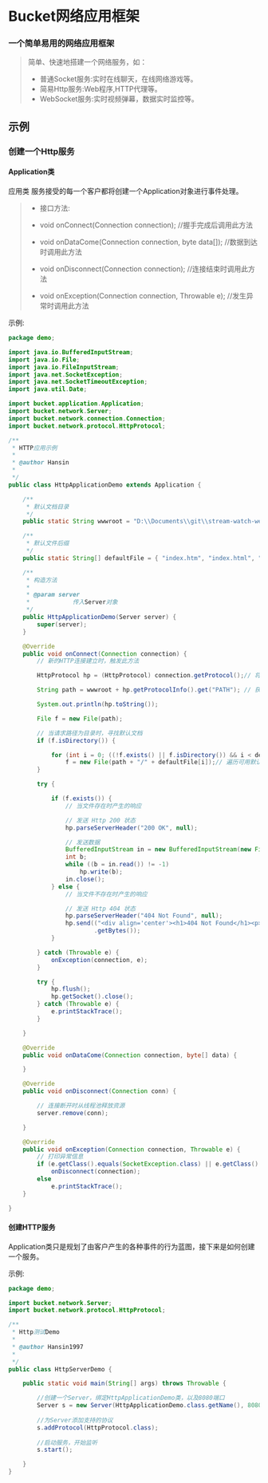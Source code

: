 # Bucket网络应用框架
### 一个简单易用的网络应用框架

> 简单、快速地搭建一个网络服务，如：
>* 普通Socket服务:实时在线聊天，在线网络游戏等。
>* 简易Http服务:Web程序,HTTP代理等。
>* WebSocket服务:实时视频弹幕，数据实时监控等。
	
## 示例

### 创建一个Http服务

#### Application类

 应用类 服务接受的每一个客户都将创建一个Application对象进行事件处理。
>* 接口方法:
>
>* void onConnect(Connection connection); //握手完成后调用此方法
>* void onDataCome(Connection connection, byte data[]); //数据到达时调用此方法
>* void onDisconnect(Connection connection); //连接结束时调用此方法
>* void onException(Connection connection, Throwable e); //发生异常时调用此方法

示例:

```java
package demo;

import java.io.BufferedInputStream;
import java.io.File;
import java.io.FileInputStream;
import java.net.SocketException;
import java.net.SocketTimeoutException;
import java.util.Date;

import bucket.application.Application;
import bucket.network.Server;
import bucket.network.connection.Connection;
import bucket.network.protocol.HttpProtocol;

/**
 * HTTP应用示例
 * 
 * @author Hansin
 *
 */
public class HttpApplicationDemo extends Application {

	/**
	 * 默认文档目录
	 */
	public static String wwwroot = "D:\\Documents\\git\\stream-watch-web";

	/**
	 * 默认文件后缀
	 */
	public static String[] defaultFile = { "index.htm", "index.html", "index.php", "default.html" };

	/**
	 * 构造方法
	 * 
	 * @param server
	 *            传入Server对象
	 */
	public HttpApplicationDemo(Server server) {
		super(server);
	}

	@Override
	public void onConnect(Connection connection) {
		// 新的HTTP连接建立时，触发此方法

		HttpProtocol hp = (HttpProtocol) connection.getProtocol();// 将连接协议对象转换为HTTP协议

		String path = wwwroot + hp.getProtocolInfo().get("PATH"); // 获取请求的本地路径

		System.out.println(hp.toString());

		File f = new File(path);

		// 当请求路径为目录时，寻找默认文档
		if (f.isDirectory()) {

			for (int i = 0; ((!f.exists() || f.isDirectory()) && i < defaultFile.length); i++)
				f = new File(path + "/" + defaultFile[i]);// 遍历可用默认文档
		}

		try {

			if (f.exists()) {
				// 当文件存在时产生的响应

				// 发送 Http 200 状态
				hp.parseServerHeader("200 OK", null);

				// 发送数据
				BufferedInputStream in = new BufferedInputStream(new FileInputStream(f));
				int b;
				while ((b = in.read()) != -1)
					hp.write(b);
				in.close();
			} else {
				// 当文件不存在时产生的响应

				// 发送 Http 404 状态
				hp.parseServerHeader("404 Not Found", null);
				hp.send(("<div align='center'><h1>404 Not Found</h1><p>BNF v0.1</p><p>" + new Date() + "<p></div>")
						.getBytes());
			}

		} catch (Throwable e) {
			onException(connection, e);
		}

		try {
			hp.flush();
			hp.getSocket().close();
		} catch (Throwable e) {
			e.printStackTrace();
		}

	}

	@Override
	public void onDataCome(Connection connection, byte[] data) {

	}

	@Override
	public void onDisconnect(Connection conn) {

		// 连接断开时从线程池释放资源
		server.remove(conn);

	}

	@Override
	public void onException(Connection connection, Throwable e) {
		// 打印异常信息
		if (e.getClass().equals(SocketException.class) || e.getClass().equals(SocketTimeoutException.class))
			onDisconnect(connection);
		else
			e.printStackTrace();
	}

}
```
#### 创建HTTP服务

Application类只是规划了由客户产生的各种事件的行为蓝图，接下来是如何创建一个服务。

示例:

```java
package demo;

import bucket.network.Server;
import bucket.network.protocol.HttpProtocol;

/**
 * Http测试Demo
 * 
 * @author Hansin1997
 *
 */
public class HttpServerDemo {

	public static void main(String[] args) throws Throwable {

		//创建一个Server，绑定HttpApplicationDemo类，以及8080端口
		Server s = new Server(HttpApplicationDemo.class.getName(), 8080);
		
		//为Server添加支持的协议
		s.addProtocol(HttpProtocol.class);
		
		//启动服务，开始监听
		s.start();

	}
}
```


